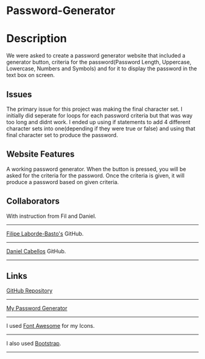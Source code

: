 # Password-Generator

# Description
We were asked to create a password generator website that included a generator button, criteria for the password(Password Length, Uppercase, Lowercase, Numbers and Symbols) and for it to display the password in the text box on screen.
## Issues
The primary issue for this project was making the final character set. I initially did seperate for loops for each password criteria but that was way too long and didnt work. I ended up using if statements to add 4 different character sets into one(depending if they were true or false) and using that final character set to produce the password.
## Website Features
A working password generator. When the button is pressed, you will be asked for the criteria for the password. Once the criteria is given, it will produce a password based on given criteria.
## Collaborators
With instruction from Fil and Daniel.
___
[Filipe Laborde-Basto's](https://github.com/c0dehot) GitHub.
___
[Daniel Cabellos](https://github.com/shibeknight) GitHub.
___
## Links
[GitHub Repository](https://github.com/Halvosaurus34/Portfolio)
___
[My Password Generator](https://halvosaurus34.github.io/Portfolio/)
___
I used [Font Awesome](https://fontawesome.com/) for my Icons.
___
I also used [Bootstrap](https://getbootstrap.com/).
___
